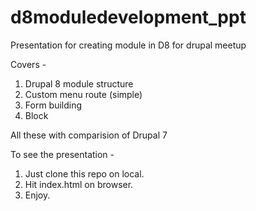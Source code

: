 # d8moduledevelopment_ppt

Presentation for creating module in D8 for drupal meetup

Covers - 
 1. Drupal 8 module structure
 2. Custom menu route (simple)
 3. Form building
 4. Block
 
All these with comparision of Drupal 7

To see the presentation - 

1. Just clone this repo on local.
2. Hit index.html on browser.
3. Enjoy.
